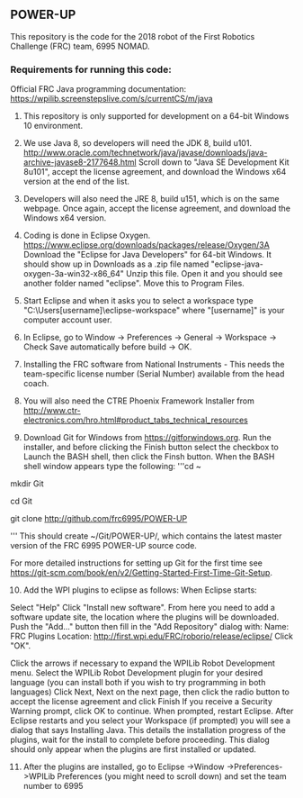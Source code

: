 ## POWER-UP
This repository is the code for the 2018 robot of the First Robotics Challenge (FRC) team, 6995 NOMAD.

### Requirements for running this code:

Official FRC Java programming documentation: https://wpilib.screenstepslive.com/s/currentCS/m/java

1. This repository is only supported for development on a 64-bit Windows 10 environment.
2. We use Java 8, so developers will need the JDK 8, build u101. http://www.oracle.com/technetwork/java/javase/downloads/java-archive-javase8-2177648.html
Scroll down to "Java SE Development Kit 8u101", accept the license agreement, and download the Windows x64 version at the end of the list.
3. Developers will also need the JRE 8, build u151, which is on the same webpage. Once again, accept the license agreement, and download the Windows x64 version.
4. Coding is done in Eclipse Oxygen. https://www.eclipse.org/downloads/packages/release/Oxygen/3A 
Download the "Eclipse for Java Developers" for 64-bit Windows. It should show up in Downloads as a .zip file named "eclipse-java-oxygen-3a-win32-x86_64" Unzip this file. Open it and you should see another folder named "eclipse". Move this to Program Files.
5. Start Eclipse and when it asks you to select a workspace type "C:\Users\[username]\eclipse-workspace" where "[username]" is your computer account user. 
6. In Eclipse, go to Window -> Preferences -> General -> Workspace -> Check Save automatically before build -> OK. 


7. Installing the FRC software from National Instruments - This needs the team-specific license number (Serial Number) available from the head coach.

8. You will also need the CTRE Phoenix Framework Installer from http://www.ctr-electronics.com/hro.html#product_tabs_technical_resources

9. Download Git for Windows from https://gitforwindows.org. Run the installer, and before clicking the Finish button select the checkbox to Launch the BASH shell, then click the Finsh button. When the BASH shell window appears type the following:
'''cd ~

mkdir Git

cd Git


git clone http://github.com/frc6995/POWER-UP

'''
This should create ~/Git/POWER-UP/, which contains the latest master version of the FRC 6995 POWER-UP source code.

For more detailed instructions for setting up Git for the first time see https://git-scm.com/book/en/v2/Getting-Started-First-Time-Git-Setup.


10. Add the WPI plugins to eclipse as follows: 
When Eclipse starts:

Select "Help"
Click "Install new software".
From here you need to add a software update site, the location where the plugins will be downloaded. Push the "Add..." button then fill in the "Add Repository" dialog with:
Name: FRC Plugins
Location: http://first.wpi.edu/FRC/roborio/release/eclipse/
Click "OK".

Click the arrows if necessary to expand the WPILib Robot Development menu.
Select the WPILib Robot Development plugin for your desired language (you can install both if you wish to try programming in both languages)
Click Next, Next on the next page, then click the radio button to accept the license agreement and click Finish
If you receive a Security Warning prompt, click OK to continue.
When prompted, restart Eclipse. After Eclipse restarts and you select your Workspace (if prompted) you will see a dialog that says Installing Java. This details the installation progress of the plugins, wait for the install to complete before proceeding. This dialog should only appear when the plugins are first installed or updated.

11. After the plugins are installed, go to Eclipse ->Window ->Preferences->WPILib Preferences (you might need to scroll down) and set the team number to 6995
